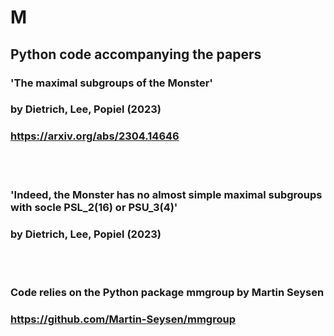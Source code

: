 # M
###
## Python code accompanying the papers
###    'The maximal subgroups of the Monster'
### by Dietrich, Lee, Popiel (2023)
### https://arxiv.org/abs/2304.14646

 <br>  
  <br>  

### 'Indeed, the Monster has no almost simple maximal subgroups with socle PSL_2(16) or PSU_3(4)'
### by Dietrich, Lee, Popiel (2023)
 <br>  
  <br>  


### Code relies on the Python package mmgroup by Martin Seysen
### https://github.com/Martin-Seysen/mmgroup
###
